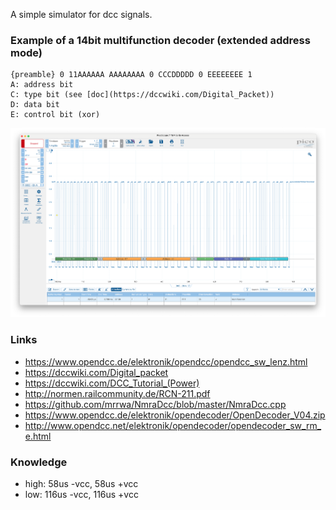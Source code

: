 A simple simulator for dcc signals.

### Example of a 14bit multifunction decoder (extended address mode)
```
{preamble} 0 11AAAAAA AAAAAAAA 0 CCCDDDDD 0 EEEEEEEE 1
A: address bit
C: type bit (see [doc](https://dccwiki.com/Digital_Packet))
D: data bit
E: control bit (xor)
```

<img src="example-multifunction-decoder-signal.png" width="800px" />


### Links
- https://www.opendcc.de/elektronik/opendcc/opendcc_sw_lenz.html
- https://dccwiki.com/Digital_packet
- https://dccwiki.com/DCC_Tutorial_(Power)
- http://normen.railcommunity.de/RCN-211.pdf
- https://github.com/mrrwa/NmraDcc/blob/master/NmraDcc.cpp
- https://www.opendcc.de/elektronik/opendecoder/OpenDecoder_V04.zip
- http://www.opendcc.net/elektronik/opendecoder/opendecoder_sw_rm_e.html


### Knowledge
- high: 58us -vcc, 58us +vcc
- low: 116us -vcc, 116us +vcc
